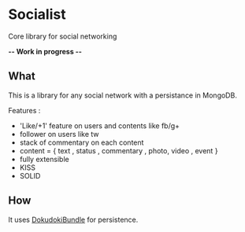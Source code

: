 # Socialist
Core library for social networking

**-- Work in progress --**

## What
This is a library for any social network with a persistance in MongoDB.

Features :

* 'Like/+1' feature on users and contents like fb/g+
* follower on users like tw
* stack of commentary on each content
* content = { text , status , commentary , photo, video , event }
* fully extensible
* KISS
* SOLID

## How 
It uses [DokudokiBundle][1] for persistence.


[1]: https://github.com/Trismegiste/DokudokiBundle
